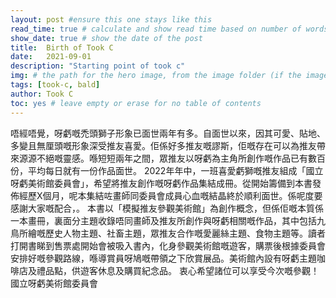 ```yaml
---
layout: post #ensure this one stays like this
read_time: true # calculate and show read time based on number of words
show_date: true # show the date of the post
title:  Birth of Took C
date:   2021-09-01
description: "Starting point of took c"
img: # the path for the hero image, from the image folder (if the image is directly on the image folder, just the filename is needed)
tags: [took-c, bald]
author: Took C
toc: yes # leave empty or erase for no table of contents
---
```

唔經唔覺，呀虧嘅禿頭獅子形象已面世兩年有多。自面世以來，因其可愛、貼地、多變且無厘頭嘅形象深受推友喜愛。佢係好多推友嘅謬斯，佢嘅存在可以為推友帶來源源不絕嘅靈感。喺短短兩年之間，眾推友以呀虧為主角所創作嘅作品已有數百份，平均每日就有一份作品面世。
2022年年中，一班喜愛虧獅嘅推友組成「國立呀虧美術館委員會」，希望將推友創作嘅呀虧作品集結成冊。從開始籌備到本書發佈經歷X個月，呢本集結咗畫師同委員會成員心血嘅結晶終於順利面世。係呢度要感謝大家嘅配合，。
本書以「模擬推友參觀美術館」為創作概念，但係佢嘅本質係一本畫冊，裏面分主題收錄唔同畫師及推友所創作與呀虧相關嘅作品，其中包括九鳥所繪嘅歷史人物主題、社畜主題，眾推友合作嘅愛麗絲主題、食物主題等。讀者打開書睇到售票處開始會被吸入書內，化身參觀美術館嘅遊客，購票後根據委員會安排好嘅參觀路線，喺導賞員呀鳩嘅帶領之下欣賞展品。美術館內設有呀虧主題咖啡店及禮品點，供遊客休息及購買紀念品。
衷心希望諸位可以享受今次嘅參觀！
國立呀虧美術館委員會
